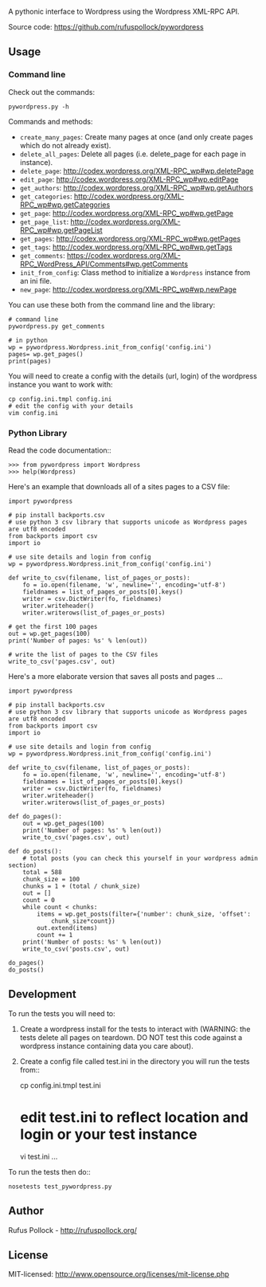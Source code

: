 A pythonic interface to Wordpress using the Wordpress XML-RPC API.

Source code: https://github.com/rufuspollock/pywordpress


## Usage

### Command line

Check out the commands:

    pywordpress.py -h 

Commands and methods:

* `create_many_pages`: Create many pages at once (and only create pages which do not already exist).
* `delete_all_pages`: Delete all pages (i.e. delete_page for each page in instance).
* `delete_page`: http://codex.wordpress.org/XML-RPC_wp#wp.deletePage
* `edit_page`: http://codex.wordpress.org/XML-RPC_wp#wp.editPage
* `get_authors`: http://codex.wordpress.org/XML-RPC_wp#wp.getAuthors
* `get_categories`: http://codex.wordpress.org/XML-RPC_wp#wp.getCategories
* `get_page`: http://codex.wordpress.org/XML-RPC_wp#wp.getPage
* `get_page_list`: http://codex.wordpress.org/XML-RPC_wp#wp.getPageList
* `get_pages`: http://codex.wordpress.org/XML-RPC_wp#wp.getPages
* `get_tags`: http://codex.wordpress.org/XML-RPC_wp#wp.getTags
* `get_comments`: https://codex.wordpress.org/XML-RPC_WordPress_API/Comments#wp.getComments
* `init_from_config`: Class method to initialize a `Wordpress` instance from an ini file.
* `new_page`: http://codex.wordpress.org/XML-RPC_wp#wp.newPage

You can use these both from the command line and the library:

```
# command line
pywordpress.py get_comments

# in python
wp = pywordpress.Wordpress.init_from_config('config.ini')
pages= wp.get_pages()
print(pages)
```

You will need to create a config with the details (url, login) of the wordpress
instance you want to work with:

    cp config.ini.tmpl config.ini
    # edit the config with your details
    vim config.ini


### Python Library

Read the code documentation::

    >>> from pywordpress import Wordpress
    >>> help(Wordpress)

Here's an example that downloads all of a sites pages to a CSV file:

```python=
import pywordpress

# pip install backports.csv
# use python 3 csv library that supports unicode as Wordpress pages are utf8 encoded
from backports import csv
import io

# use site details and login from config
wp = pywordpress.Wordpress.init_from_config('config.ini')

def write_to_csv(filename, list_of_pages_or_posts):
    fo = io.open(filename, 'w', newline='', encoding='utf-8')
    fieldnames = list_of_pages_or_posts[0].keys()
    writer = csv.DictWriter(fo, fieldnames)
    writer.writeheader()
    writer.writerows(list_of_pages_or_posts)

# get the first 100 pages
out = wp.get_pages(100)
print('Number of pages: %s' % len(out))

# write the list of pages to the CSV files
write_to_csv('pages.csv', out)
```

Here's a more elaborate version that saves all posts and pages ...

```
import pywordpress

# pip install backports.csv
# use python 3 csv library that supports unicode as Wordpress pages are utf8 encoded
from backports import csv
import io

# use site details and login from config
wp = pywordpress.Wordpress.init_from_config('config.ini')

def write_to_csv(filename, list_of_pages_or_posts):
    fo = io.open(filename, 'w', newline='', encoding='utf-8')
    fieldnames = list_of_pages_or_posts[0].keys()
    writer = csv.DictWriter(fo, fieldnames)
    writer.writeheader()
    writer.writerows(list_of_pages_or_posts)

def do_pages():
    out = wp.get_pages(100)
    print('Number of pages: %s' % len(out))
    write_to_csv('pages.csv', out)

def do_posts():
    # total posts (you can check this yourself in your wordpress admin section)
    total = 588
    chunk_size = 100
    chunks = 1 + (total / chunk_size)
    out = []
    count = 0
    while count < chunks:
        items = wp.get_posts(filter={'number': chunk_size, 'offset':
            chunk_size*count})
        out.extend(items)
        count += 1
    print('Number of posts: %s' % len(out))
    write_to_csv('posts.csv', out)

do_pages()
do_posts()
```

## Development

To run the tests you will need to:

1. Create a wordpress install for the tests to interact with (WARNING: the
   tests delete all pages on teardown. DO NOT test this code against a
   wordpress instance containing data you care about).

2. Create a config file called test.ini in the directory you will run the tests
   from::

    cp config.ini.tmpl test.ini
    # edit test.ini to reflect location and login or your test instance
    vi test.ini
    ...

To run the tests then do::

    nosetests test_pywordpress.py


## Author

Rufus Pollock - http://rufuspollock.org/

## License

MIT-licensed: http://www.opensource.org/licenses/mit-license.php

